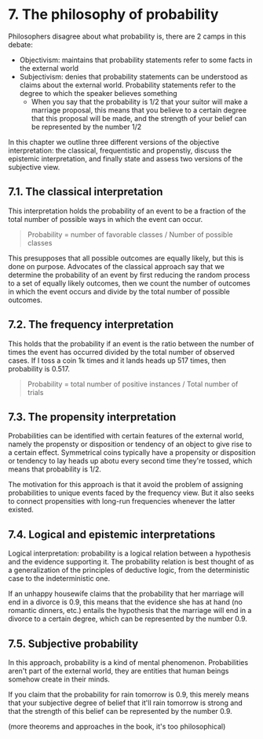 # 7. The philosophy of probability

Philosophers disagree about what probability is, there are 2 camps in this debate:

* Objectivism: maintains that probability statements refer to some facts in the external world
* Subjectivism: denies that probability statements can be understood as claims about the external world. Probability statements refer to the degree to which the speaker believes something
    - When you say that the probability is 1/2 that your suitor will make a marriage proposal, this means that you believe to a certain degree that this proposal will be made, and the strength of your belief can be represented by the number 1/2

In this chapter we outline three different versions of the objective interpretation: the classical, frequentistic and propenstiy, discuss the epistemic interpretation, and finally state and assess two versions of the subjective view.

## 7.1. The classical interpretation

This interpretation holds the probability of an event to be a fraction of the total number of possible ways in which the event can occur. 

> Probability = number of favorable classes / Number of possible classes

This presupposes that all possible outcomes are equally likely, but this is done on purpose. Advocates of the classical approach say that we determine the probability of an event by first reducing the random process to a set of equally likely outcomes, then we count the number of outcomes in which the event occurs and divide by the total number of possible outcomes.

## 7.2. The frequency interpretation

This holds that the probability if an event is the ratio between the number of times the event has occurred divided by the total number of observed cases. If I toss a coin 1k times and it lands heads up 517 times, then probability is 0.517.

> Probability = total number of positive instances / Total number of trials

## 7.3. The propensity interpretation

Probabilities can be identified with certain features of the external world, namely the propensty or disposition or tendency of an object to give rise to a certain effect. Symmetrical coins typically have a propensity or disposition or tendency to lay heads up abotu every second time they're tossed, which means that probability is 1/2.

The motivation for this approach is that it avoid the problem of assigning probabilities to unique events faced by the frequency view. But it also seeks to connect propensities with long-run frequencies whenever the latter existed.

## 7.4. Logical and epistemic interpretations

Logical interpretation: probability is a logical relation between a hypothesis and the evidence supporting it. The probability relation is best thought of as a generalization of the principles of deductive logic, from the deterministic case to the indeterministic one.

If an unhappy housewife claims that the probability that her marriage will end in a divorce is 0.9, this means that the evidence she has at hand (no romantic dinners, etc.) entails the hypothesis that the marriage will end in a divorce to a certain degree, which can be represented by the number 0.9.

## 7.5. Subjective probability

In this approach, probability is a kind of mental phenomenon. Probabilities aren't part of the external world, they are entities that human beings somehow create in their minds.

If you claim that the probability for rain tomorrow is 0.9, this merely means that your subjective degree of belief that it'll rain tomorrow is strong and that the strength of this belief can be represented by the number 0.9.

(more theorems and approaches in the book, it's too philosophical)